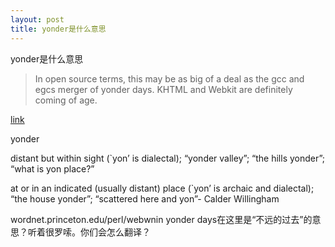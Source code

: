 ```yaml
---
layout: post
title: yonder是什么意思
---
```


yonder是什么意思

>In open source terms, this may be as big of a deal as the gcc and egcs merger of yonder days. KHTML and Webkit are definitely coming of age.

  

[link](http://slashdot.org/article.pl?sid=07/07/23/1953217&from=rss)

yonder

distant but within sight (`yon’ is dialectal); “yonder valley”; “the hills yonder”; “what is yon place?”

at or in an indicated (usually distant) place (`yon’ is archaic and dialectal); “the house yonder”; “scattered here and yon”- Calder Willingham

wordnet.princeton.edu/perl/webwnin yonder days在这里是“不远的过去”的意思？听着很罗嗦。你们会怎么翻译？
